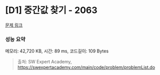# [D1] 중간값 찾기 - 2063 

[문제 링크](https://swexpertacademy.com/main/code/problem/problemDetail.do?contestProbId=AV5QPsXKA2UDFAUq) 

### 성능 요약

메모리: 42,720 KB, 시간: 89 ms, 코드길이: 109 Bytes



> 출처: SW Expert Academy, https://swexpertacademy.com/main/code/problem/problemList.do